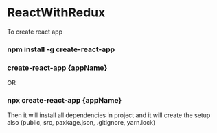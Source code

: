 # ReactWithRedux

To create react app
### npm  install -g create-react-app 
### create-react-app  {appName}

OR

### npx create-react-app {appName}

Then it will install all dependencies in project and it will create the setup also (public, src, paxkage.json, .gitignore, yarn.lock)